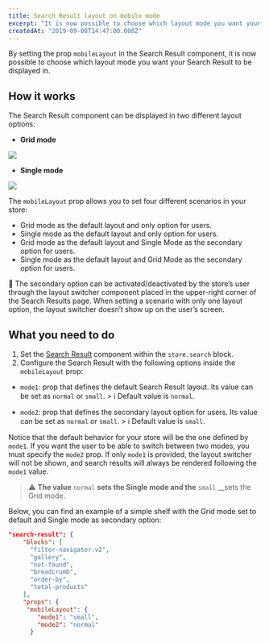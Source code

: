 ```yaml
---
title: Search Result layout on mobile mode 
excerpt: "It is now possible to choose which layout mode you want your Search Result to be displayed in."
createdAt: "2019-09-08T14:47:00.000Z"
---
```


By setting the prop `mobileLayout` in the Search Result component, it is now possible to choose which layout mode you want your Search Result to be displayed in.

## How it works

The Search Result component can be displayed in two different layout options:

- __Grid mode__

![](https://user-images.githubusercontent.com/12139385/62788279-f3d50800-ba9c-11e9-8176-7583235fd709.png)

- __Single mode__

![](https://user-images.githubusercontent.com/12139385/62789631-ba51cc00-ba9f-11e9-842f-d6b2e22fbaf3.png)

The `mobileLayout` prop allows you to set four different scenarios in your store:

- Grid mode as the default layout and only option for users.
- Single mode as the default layout and only option for users.
- Grid mode as the default layout and Single Mode as the secondary option for users.
- Single mode as the default layout and Grid Mode as the secondary option for users.

:eyes: The secondary option can be activated/deactivated by the store’s user through the layout switcher component placed in the upper-right corner of the Search Results page. When setting a scenario with only one layout option, the layout switcher doesn’t show up on the user’s screen.

## What you need to do

1. Set the [Search Result](https://github.com/vtex-apps/search-result) component within the `store.search` block.
2. Configure the Search Result with the following options inside the `mobileLayout` prop:

- `mode1`: prop that defines the default Search Result layout. Its value can be set as `normal` or `small`. > ℹ️ Default value is `normal`.

- `mode2`: prop that defines the secondary layout option for users. Its value can be set as `normal` or `small`. > ℹ️ Default value is `small`.

Notice that the default behavior for your store will be the one defined by `mode1`. If you want the user to be able to switch between two modes, you must specify the `mode2` prop. If only `mode1` is provided, the layout switcher will not be shown, and search results will always be rendered following the `mode1` value. 

> ⚠️ __The value__ `normal` __sets the Single mode and the__ `small` __sets the Grid mode.

Below, you can find an example of a simple shelf with the Grid mode set to default and Single mode as secondary option:

```json
"search-result": {
    "blocks": [
      "filter-navigator.v2",
      "gallery",
      "not-found",
      "breadcrumb",
      "order-by",
      "total-products"
    ],
    "props": {
     "mobileLayout": {
        "mode1": "small",
        "mode2": "normal"
      }
      
```
